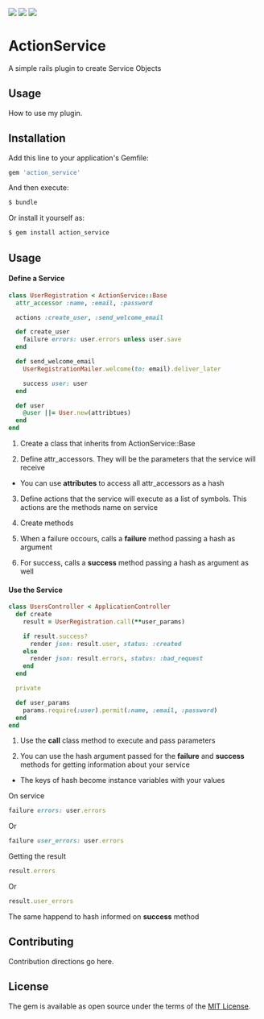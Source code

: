 ![](https://github.com/leoncruz/action_service/workflows/Rubocop/badge.svg)
![](https://github.com/leoncruz/action_service/workflows/Rubycritic/badge.svg)
![](https://github.com/leoncruz/action_service/workflows/Tests/badge.svg)

# ActionService
A simple rails plugin to create Service Objects

## Usage
How to use my plugin.

## Installation
Add this line to your application's Gemfile:

```ruby
gem 'action_service'
```

And then execute:
```bash
$ bundle
```

Or install it yourself as:
```bash
$ gem install action_service
```

## Usage


#### Define a Service
```ruby
class UserRegistration < ActionService::Base
  attr_accessor :name, :email, :password

  actions :create_user, :send_welcome_email

  def create_user
    failure errors: user.errors unless user.save
  end

  def send_welcome_email
    UserRegistrationMailer.welcome(to: email).deliver_later

    success user: user
  end

  def user
    @user ||= User.new(attribtues)
  end
end
```
1. Create a class that inherits from ActionService::Base

2. Define attr_accessors. They will be the parameters that the service will receive

* You can use **attributes** to access all attr_accessors as a hash

3. Define actions that the service will execute as a list of symbols. This actions are the methods name on service

4. Create methods

5. When a failure occours, calls a **failure** method passing a hash as argument

6. For success, calls a **success** method passing a hash as argument as well

#### Use the Service

```ruby
class UsersController < ApplicationController
  def create
    result = UserRegistration.call(**user_params)

    if result.success?
      render json: result.user, status: :created
    else
      render json: result.errors, status: :bad_request
    end
  end

  private

  def user_params
    params.require(:user).permit(:name, :email, :password)
  end
end
```
1. Use the **call** class method to execute and pass parameters

2. You can use the hash argument passed for the **failure** and **success** methods for getting information about your service

* The keys of hash become instance variables with your values

On service

```ruby
failure errors: user.errors
```
Or
```ruby
failure user_errors: user.errors
```

Getting the result
```ruby
result.errors
```
Or
```ruby
result.user_errors
```
The same happend to hash informed on **success** method


## Contributing
Contribution directions go here.

## License
The gem is available as open source under the terms of the [MIT License](https://opensource.org/licenses/MIT).

